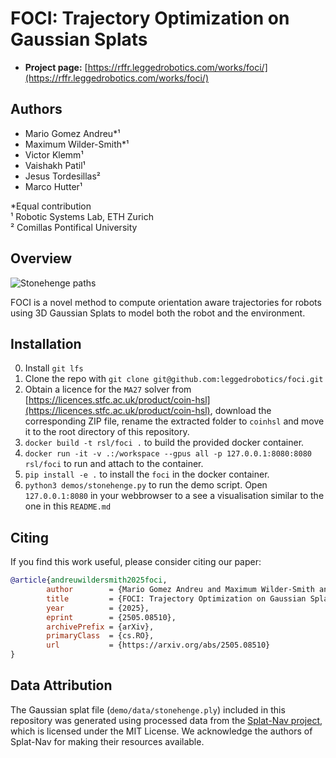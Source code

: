 # FOCI: Trajectory Optimization on Gaussian Splats  


- **Project page:** [https://rffr.leggedrobotics.com/works/foci/](https://rffr.leggedrobotics.com/works/foci/)

## Authors

- Mario Gomez Andreu\*¹
- Maximum Wilder-Smith\*¹
- Victor Klemm¹
- Vaishakh Patil¹
- Jesus Tordesillas²
- Marco Hutter¹

\*Equal contribution  
¹ Robotic Systems Lab, ETH Zurich  
² Comillas Pontifical University

## Overview

![Stonehenge paths](./docs/stonerobot.gif)

FOCI is a novel method to compute orientation aware trajectories for robots using 3D Gaussian Splats to model both the robot and the environment. 


## Installation
0. Install `git lfs`
1. Clone the repo with `git clone git@github.com:leggedrobotics/foci.git`
2. Obtain a licence for the `MA27` solver from [https://licences.stfc.ac.uk/product/coin-hsl](https://licences.stfc.ac.uk/product/coin-hsl), download the corresponding ZIP file, rename the extracted folder to `coinhsl` and move it to the root directory of this repository. 
3. `docker build -t rsl/foci .` to build the provided docker container.
4. `docker run -it -v .:/workspace --gpus all -p 127.0.0.1:8080:8080 rsl/foci` to run and attach to the container.
5. `pip install -e .` to install the `foci` in the docker container.
6. `python3 demos/stonehenge.py` to run the demo script. Open `127.0.0.1:8080` in your webbrowser to a see a visualisation similar to the one in this `README.md`

## Citing
If you find this work useful, please consider citing our paper:

```bibtex
@article{andreuwildersmith2025foci,
        author        = {Mario Gomez Andreu and Maximum Wilder-Smith and Victor Klemm and Vaishakh Patil and Jesus Tordesillas and Marco Hutter},
        title         = {FOCI: Trajectory Optimization on Gaussian Splats},
        year          = {2025},
        eprint        = {2505.08510},
        archivePrefix = {arXiv},
        primaryClass  = {cs.RO},
        url           = {https://arxiv.org/abs/2505.08510}
}
```


## Data Attribution
The Gaussian splat file (`demo/data/stonehenge.ply`) included in this repository was generated using processed data from the [Splat-Nav project](https://github.com/chengine/splatnav), which is licensed under the MIT License. 
We acknowledge the authors of Splat-Nav for making their resources available.
